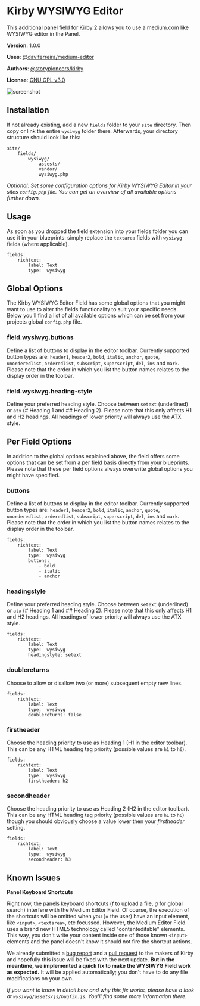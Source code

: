 # Kirby WYSIWYG Editor

This additional panel field for [Kirby 2](http://getkirby.com) allows you to use a medium.com like WYSIWYG editor in the Panel.

**Version**: 1.0.0

**Uses**: [@daviferreira/medium-editor](https://github.com/daviferreira/medium-editor)

**Authors**: [@storypioneers/kirby](https://github.com/orgs/storypioneers/teams/kirby)

**License**: [GNU GPL v3.0](http://opensource.org/licenses/GPL-3.0)

![screenshot](https://raw.github.com/storypioneers/kirby-wysiwyg/master/screenshot.png)

## Installation

If not already existing, add a new `fields` folder to your `site` directory. Then copy or link the entire `wysiwyg` folder there. Afterwards, your directory structure should look like this:

```
site/
	fields/
		wysiwyg/
			assests/
			vendor/
			wysiwyg.php
```

*Optional: Set some configuration options for Kirby WYSIWYG Editor in your sites `config.php` file. You can get an overview of all available options further down.*

## Usage

As soon as you dropped the field extension into your fields folder you can use it in your blueprints: simply replace the `textarea` fields with `wysiwyg` fields (where applicable).

	fields:
		richtext:
			label: Text
			type:  wysiwyg

## Global Options

The Kirby WYSIWYG Editor Field has some global options that you might want to use to alter the fields functionality to suit your specific needs. Below you'll find a list of all available options which can be set from your projects global `config.php` file.

### field.wysiwyg.buttons

Define a list of buttons to display in the editor toolbar. Currently supported button types are: `header1`, `header2`, `bold`, `italic`, `anchor`, `quote`, `unorderedlist`, `orderedlist`, `subscript`, `superscript`, `del`, `ins` and `mark`. Please note that the order in which you list the button names relates to the display order in the toolbar.

### field.wysiwyg.heading-style

Define your preferred heading style. Choose between `setext` (underlined) or `atx` (# Heading 1 and ## Heading 2). Please note that this only affects H1 and H2 headings. All headings of lower priority will always use the ATX style.

## Per Field Options

In addition to the global options explained above, the field offers some options that can be set from a per field basis directly from your blueprints. Please note that these per field options always overwrite global options you might have specified.

### buttons

Define a list of buttons to display in the editor toolbar. Currently supported button types are: `header1`, `header2`, `bold`, `italic`, `anchor`, `quote`, `unorderedlist`, `orderedlist`, `subscript`, `superscript`, `del`, `ins` and `mark`. Please note that the order in which you list the button names relates to the display order in the toolbar.

	fields:
		richtext:
			label: Text
			type:  wysiwyg
			buttons:
				- bold
				- italic
				- anchor

### headingstyle

Define your preferred heading style. Choose between `setext` (underlined) or `atx` (# Heading 1 and ## Heading 2). Please note that this only affects H1 and H2 headings. All headings of lower priority will always use the ATX style.

	fields:
		richtext:
			label: Text
			type:  wysiwyg
			headingstyle: setext

### doublereturns

Choose to allow or disallow two (or more) subsequent empty new lines.

	fields:
		richtext:
			label: Text
			type:  wysiwyg
			doublereturns: false

### firstheader

Choose the heading priority to use as Heading 1 (H1 in the editor toolbar). This can be any HTML heading tag priority (possible values are `h1` to `h6`).

	fields:
		richtext:
			label: Text
			type:  wysiwyg
			firstheader: h2

### secondheader

Choose the heading priority to use as Heading 2 (H2 in the editor toolbar). This can be any HTML heading tag priority (possible values are `h1` to `h6`) though you should obviously choose a value lower then your *firstheader* setting.

	fields:
		richtext:
			label: Text
			type:  wysiwyg
			secondheader: h3

## Known Issues

**Panel Keyboard Shortcuts**

Right now, the panels keyboard shortcuts (*f* to upload a file, *g* for global search) interfere with the Medium Editor Field. Of course, the execution of the shortcuts will be omitted when you (= the user) have an input element, like `<input>`, `<textarea>`, etc focussed. However, the Medium Editor Field uses a brand new HTML5 technology called "contenteditable" elements. This way, you don't write your content inside one of those known `<input>` elements and the panel doesn't know it should not fire the shortcut actions.

We already submitted a [bug report](https://github.com/getkirby/panel/issues/347) and a [pull request](https://github.com/getkirby/panel/pull/353) to the makers of Kirby and hopefully this issue will be fixed with the next update. **But in the meantime, we implemented a quick fix to make the WYSIWYG Field work as expected.** It will be applied automatically; you don't have to do any file modifications on your own.

*If you want to know in detail how and why this fix works, please have a look at `wysiwyg/assets/js/bugfix.js`. You'll find some more information there.*
